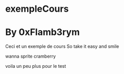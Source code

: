 # exempleCours
# By 0xFlamb3rym

Ceci et un exemple de cours
So take it easy and smile

wanna sprite cramberry

voila un peu plus pour le test 